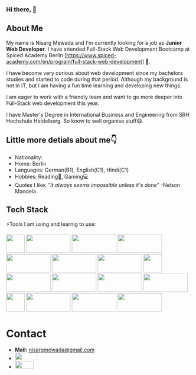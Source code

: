 ### Hi there, 👋

## About Me

My name is Nisarg Mewada and I'm currently looking for a job as **Junior Web Developer**. I have attended Full-Stack Web Development Bootcamp at Spiced Academy Berlin [https://www.spiced-academy.com/en/program/full-stack-web-development] 🌱. 

I have become very curious about web development since my bachelors studies and started to code during that period. Although my background is not in IT, but I am having a fun time learning and developing new things.

I am eager to work with a friendly team and want to go more deeper into Full-Stack web development this year. 

I have Master's Degree in International Business and Engineering from SRH Hochshule Heidelberg. So know to well organise stuff😄.

## Little more detials about me👇
<ul>
  <li>Nationality: <img src="https://upload.wikimedia.org/wikipedia/en/thumb/4/41/Flag_of_India.svg/1200px-Flag_of_India.svg.png" height="12" width="20"></li>
  <li>Home: Berlin <img src="https://upload.wikimedia.org/wikipedia/en/thumb/b/ba/Flag_of_Germany.svg/1200px-Flag_of_Germany.svg.png" height="12" width="20"></li>
  <li>Languages: German(B1), English(C1), Hindi(C1)</li>
  <li>Hobbies: Reading📖, Gaming💻</li>
  <li>Quotes I like: <i>"It always seems impossible unless it's done"</i> -Nelson Mandela
  </li>
</ul>

## **Tech Stack**

⚡Tools I am using and learnig to use:

<img src="https://upload.wikimedia.org/wikipedia/commons/9/99/Unofficial_JavaScript_logo_2.svg" height="50" width="50"> <img src="https://user-images.githubusercontent.com/73109141/148652129-f16146ce-42d3-4393-8025-739144ab52ce.png" height="50" width="120"> <img src="https://thehacktoday.com/wp-content/uploads/2017/01/1-16.png" height="50" width="120"> <img src="https://pngimg.com/uploads/mysql/mysql_PNG1.png" height="50" width="120"> <img src="https://ubiq.co/database-blog/wp-content/uploads/2020/12/postgresql-convert-string-case.jpeg" height="50" width="120"> <img src="https://www.ppw.de/blog/wordpress/wp-content/uploads/2019/01/Vue.js-Logo.jpg" height="50" width="120"> <img src="https://www.tutorialrepublic.com/lib/images/css-illustration.png" height="50" width="120"> <img src="https://cdn.pixabay.com/photo/2017/08/05/11/16/logo-2582748_1280.png" height="50" width="50"> <img src="https://cloud7.news/wp-content/uploads/2020/12/GitHub-introduces-dark-mode-and-sponsors.jpg" height="50" width="120"> <img src="https://www.prakalpana.com/wp-content/uploads/2020/10/react.png" height="50" width="120"> <img src="https://www.enlume.com/wp-content/uploads/2020/04/postman-big-3-1.jpg" height="50" width="120"> <img src="https://germanpowershell.com/wp-content/uploads/2019/04/visualstudio_code-card.png" height="50" width="120"> <img src="https://upload.wikimedia.org/wikipedia/commons/thumb/9/9c/IntelliJ_IDEA_Icon.svg/2048px-IntelliJ_IDEA_Icon.svg.png" height="50" width="50"> <img src="https://miro.medium.com/max/548/1*o474X_2eTiF2Dnn39h6Rjg.jpeg" height="50" width="120"> <img src="https://user-images.githubusercontent.com/64016811/114976236-42a68800-9ea3-11eb-9e30-b8623cc1d53f.png" height="50" width="120"> <img src="https://assets.ubuntu.com/v1/8dd99b80-ubuntu-logo14.png" height="50" width="120">


# Contact
- <strong>Mail:</strong> nisargmewada@gmail.com
- <a href="https://www.linkedin.com/in/nisargmewada/"><img src="https://upload.wikimedia.org/wikipedia/commons/thumb/0/01/LinkedIn_Logo.svg/2560px-LinkedIn_Logo.svg.png" height="20" width="60"></img></a>
- <a href="https://www.xing.com/profile/Nisarg_Mewada/cv"><img src="https://upload.wikimedia.org/wikipedia/commons/thumb/b/b4/Xing_logo.svg/2560px-Xing_logo.svg.png" height="20" width="50"></img></a>


